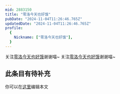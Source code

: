 ```yaml
---
mid: 2883150
title: "零洛今天也好饿"
pubDate: "2024-11-04T11:26:46.765Z"
updatedDate: "2024-11-04T11:26:46.765Z"
profile:
  {
    Nickname: ["零洛今天也好饿"],
  }
---
```


关注[零洛今天也好饿](https://space.bilibili.com/2883150)谢谢喵~ 关注[零洛今天也好饿](https://space.bilibili.com/2883150)谢谢喵~

## 此条目有待补充
你可以在[这里](https://github.com/Yuhanawa/VTuber.ICU-Content/edit/master/v/零洛今天也好饿/index.md)编辑本文
